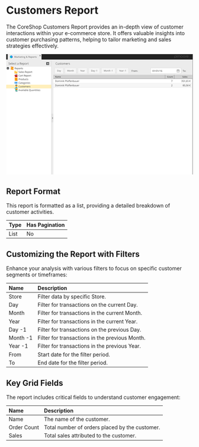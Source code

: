 # Customers Report

The CoreShop Customers Report provides an in-depth view of customer interactions within your e-commerce store. It offers
valuable insights into customer purchasing patterns, helping to tailor marketing and sales strategies effectively.

![Customers Report](img/customers.png)

## Report Format

This report is formatted as a list, providing a detailed breakdown of customer activities.

| Type | Has Pagination |
|:-----|:---------------|
| List | No             |

## Customizing the Report with Filters

Enhance your analysis with various filters to focus on specific customer segments or timeframes:

| Name     | Description                                    |
|:---------|:-----------------------------------------------|
| Store    | Filter data by specific Store.                 |
| Day      | Filter for transactions on the current Day.    |
| Month    | Filter for transactions in the current Month.  |
| Year     | Filter for transactions in the current Year.   |
| Day -1   | Filter for transactions on the previous Day.   |
| Month -1 | Filter for transactions in the previous Month. |
| Year -1  | Filter for transactions in the previous Year.  |
| From     | Start date for the filter period.              |
| To       | End date for the filter period.                |

## Key Grid Fields

The report includes critical fields to understand customer engagement:

| Name        | Description                                    |
|:------------|:-----------------------------------------------|
| Name        | The name of the customer.                      |
| Order Count | Total number of orders placed by the customer. |
| Sales       | Total sales attributed to the customer.        |
